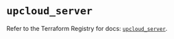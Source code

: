 # `upcloud_server`

Refer to the Terraform Registry for docs: [`upcloud_server`](https://registry.terraform.io/providers/upcloudltd/upcloud/3.3.1/docs/resources/server).
